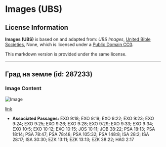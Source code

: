 # Images (UBS)

## License Information

**Images (UBS)** is based on and adapted from: _UBS Images_, [United Bible Societies](https://unitedbiblesocieties.org/), None, which is licensed under a [Public Domain CC0](https://creativecommons.org/public-domain/cc0/).

This markdown version is provided under the same license.



--------------------------------

## Град на земле (id: 287233)

### Image Content

![Image](https://cdn.aquifer.bible/aquifer-content/resources/Media/WEB-0281_hail_on_ground.jpg)

[link](https://cdn.aquifer.bible/aquifer-content/resources/Media/WEB-0281_hail_on_ground.jpg)

* **Associated Passages:** EXO 9:18; EXO 9:19; EXO 9:22; EXO 9:23; EXO 9:24; EXO 9:25; EXO 9:26; EXO 9:28; EXO 9:29; EXO 9:33; EXO 9:34; EXO 10:5; EXO 10:12; EXO 10:15; JOS 10:11; JOB 38:22; PSA 18:13; PSA 18:14; PSA 78:47; PSA 78:48; PSA 105:32; PSA 148:8; ISA 28:2; ISA 28:17; ISA 30:30; EZK 13:11; EZK 13:13; EZK 38:22; HAG 2:17

